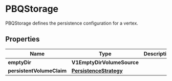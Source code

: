 

# PBQStorage

PBQStorage defines the persistence configuration for a vertex.

## Properties

Name | Type | Description | Notes
------------ | ------------- | ------------- | -------------
**emptyDir** | **V1EmptyDirVolumeSource** |  |  [optional]
**persistentVolumeClaim** | [**PersistenceStrategy**](PersistenceStrategy.md) |  |  [optional]



